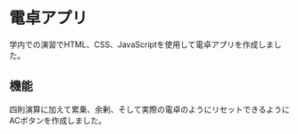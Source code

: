 <h1>電卓アプリ</h1>
学内での演習でHTML、CSS、JavaScriptを使用して電卓アプリを作成しました。

<h2>機能</h2>
四則演算に加えて累乗、余剰、そして実際の電卓のようにリセットできるようにACボタンを作成しました。
